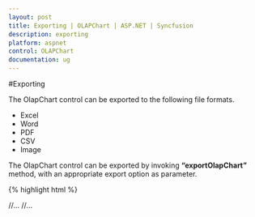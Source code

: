```yaml
---
layout: post
title: Exporting | OLAPChart | ASP.NET | Syncfusion
description: exporting
platform: aspnet
control: OLAPChart
documentation: ug
---
```


#Exporting

The OlapChart control can be exported to the following file formats.

* Excel
* Word
* PDF
* CSV
* Image

The OlapChart control can be exported by invoking **“exportOlapChart”** method, with an appropriate export option as parameter.

{% highlight html %}

<html xmlns="http://www.w3.org/1999/xhtml">
//...

<body>
    //...
    <ej:OlapChart ID="OlapChart1" runat="server" Url="../wcf/OlapChartService.svc" IsResponsive="true">
    </ej:OlapChart>
    <ej:Button runat="server" ClientSideOnClick="ExportBtnClick" Text="Export">
    </ej:Button>
    <script type="text/javascript">
        $(function() {
            $("#exportBtn").ejButton({
                click: "exportBtnClick"
            });
        });

        function exportBtnClick(args) {
            var chartObj = $('#OlapChart1).data("ejOlapChart");
                //provide export option type in the exportOlapChart method.
                chartObj.exportOlapChart(ej.olap.OlapChart.ExportOptions.Excel);
            }
    </script>
</body>

</html>                                            

{% endhighlight %}

In-order to perform exporting in OlapChart control, we need to add the following service method as well (either in WCF or WebAPI).In-order to perform exporting in OlapChart control, we need to add the following service method as well (either in WCF or WebAPI).

{% highlight c# %}

public void Export(System.IO.Stream stream) {
    System.IO.StreamReader sReader = new System.IO.StreamReader(stream);
    string args = System.Web.HttpContext.Current.Server.
    UrlDecode(sReader.ReadToEnd()).Remove(0, 5);
    OlapDataManager DataManager = new OlapDataManager(connectionString);
    string fileName = "Sample";
    htmlHelper.ExportOlapChart(DataManager, args, fileName,
        System.Web.HttpContext.Current.Response);
}

{% endhighlight %}

##Excel Export
User can export contents of the OlapChart to Excel document for future archival, references and analysis purposes. To achieve Excel export, we need to add the following dependency libraries into the application.

* Syncfusion.Compression.Base
* Syncfusion.XlsIO.Base

For Excel export, **“ej.olap.OlapChart.ExportOptions.Excel”** enumeration value is sent as the parameter.

{% highlight js %}

function exportBtnClick(args) {
    var chartObj = $('#OlapChart1).data("ejOlapChart ");
        //set export option as Excel in the exportOlapChart method
        chartObj.exportOlapChart(ej.olap.OlapChart.ExportOptions.Excel);
    }
{% endhighlight %}  

![](Export_images/Export_img1.png)

##Word Export
User can export contents of the OlapChart to Word document for future archival, references and analysis purposes. To achieve Word export, we need to add the following dependency libraries into the application.

* Syncfusion.Compression.Base
* Syncfusion.DocIo.Base

For Word export, **“ej.olap.OlapChart.ExportOptions.Word”** enumeration value is sent as the parameter.

{% highlight js %}

function exportBtnClick(args) {
    var chartObj = $('#OlapChart1).data("ejOlapChart ");
        //set export option as Word in the exportOlapChart method
        chartObj.exportOlapChart(ej.olap.OlapChart.ExportOptions.Word);
    }

{% endhighlight %}

![](Export_images/Export_img2.png)

##CSV Export
User can export contents of the OlapChart to CSV document for future archival, references and analysis purposes.

For CSV export, **“ej.olap.OlapChart.ExportOptions.CSV”** enumeration value is sent as the parameter.

{% highlight js %}

function exportBtnClick(args) {
    var chartObj = $('#OlapChart1).data("ejOlapChart ");
        //set export option as CSV in the exportOlapChart method
        chartObj.exportOlapChart(ej.olap.OlapChart.ExportOptions.CSV);
    }

{% endhighlight %}

##PDF Export
User can export contents of the OlapChart to PDF document for future archival, references and analysis purposes. To achieve PDF export, we need to add the following dependency libraries into the application.

Syncfusion.Compression.Base
Syncfusion.Pdf.Base

For PDF export, **“ej.olap.OlapChart.ExportOptions.PDF”** enumeration value is sent as the parameter.

{% highlight js %}

function exportBtnClick(args) {
    var chartObj = $('#OlapChart1).data("ejOlapChart ");
        //set export option as PDF in the exportOlapChart method
        chartObj.exportOlapChart(ej.olap.OlapChart.ExportOptions.PDF);
    }

{% endhighlight %} 

![](Export_images/Export_img3.png)

##Image Export
User can export contents of the OlapChart to image format for future archival, references and analysis purposes. We can export OlapChart to the following image formats.

PNG
EMF
JPG
GIF
BMP

For EMF export, “ej.olap.OlapChart.ExportOptions.EMF” enumeration value is sent as the parameter.

{% highlight js %}

function exportBtnClick(args) {
    var chartObj = $('#OlapChart1).data("ejOlapChart ");
        //set export option as EMF in the exportOlapChart method
        chartObj.exportOlapChart(ej.olap.OlapChart.ExportOptions.EMF);
    }

{% endhighlight %}  

![](Export_images/Export_img4.png)

##Customize the export document name
The document name could be customized inside the service method. Following code sample illustrates the same.

{% highlight c# %}

public void Export(System.IO.Stream stream) {
    System.IO.StreamReader sReader = new System.IO.StreamReader(stream);
    string args = System.Web.HttpContext.Current.Server.
    UrlDecode(sReader.ReadToEnd()).Remove(0, 5);
    OlapDataManager DataManager = new OlapDataManager(connectionString);
    string fileName = "Customize the file name here";
    htmlHelper.ExportOlapChart(DataManager, args, fileName,
        System.Web.HttpContext.Current.Response);
}

{% endhighlight %}
